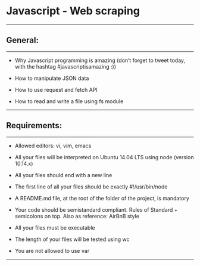 # Javascript - Web scraping

---
## General:
---

 * Why Javascript programming is amazing (don’t forget to tweet today, with the hashtag #javascriptisamazing :))

 * How to manipulate JSON data

 * How to use request and fetch API

 * How to read and write a file using fs module

---

## Requirements:
---

 * Allowed editors: vi, vim, emacs

 * All your files will be interpreted on Ubuntu 14.04 LTS using node (version 10.14.x)

 * All your files should end with a new line

 * The first line of all your files should be exactly #!/usr/bin/node

 * A README.md file, at the root of the folder of the project, is mandatory

 * Your code should be semistandard compliant. Rules of Standard + semicolons on top. Also as reference: AirBnB style

 * All your files must be executable

 * The length of your files will be tested using wc

 * You are not allowed to use var

---